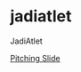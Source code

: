 # jadiatlet

JadiAtlet

[Pitching Slide](https://docs.google.com/presentation/d/146K1lrARSf5U3PYy5u4p-2nEUGi-idlObiSfC1uILno/edit?usp=sharing)
